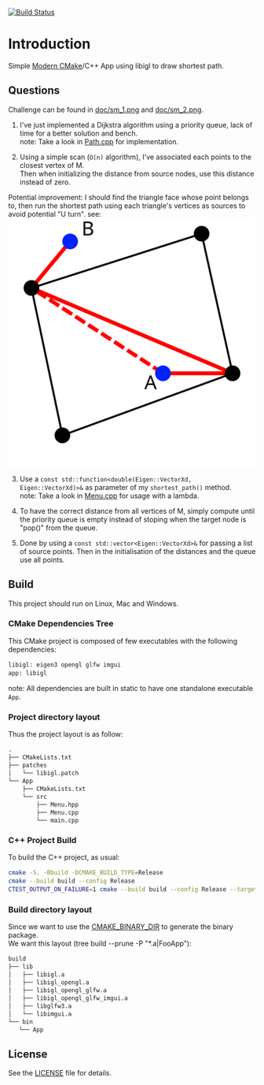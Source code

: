 [![Build Status][docker_status]][docker_link]

[docker_status]: https://github.com/Mizux/sm_challenge/workflows/Docker/badge.svg?branch=main
[docker_link]: https://github.com/Mizux/sm_challenge/actions?query=workflow%3A"Docker"

# Introduction
Simple [Modern CMake](https://cmake.org/)/C++ App using libigl to draw shortest path.<br>

## Questions
Challenge can be found in [doc/sm_1.png](doc/sm_1.png) and [doc/sm_2.png](doc/sm_2.png).

1) I've just implemented a Dijkstra algorithm using a priority queue, lack of time for a better
solution and bench.<br>
note: Take a look in [Path.cpp](App/src/Path.cpp) for implementation.

2) Using a simple scan (`O(n)` algorithm), I've associated each points to the closest vertex of M.<br>
Then when initializing the distance from source nodes, use this distance instead of zero.

Potential improvement: I should find the triangle face whose point belongs to,
then run the shortest path using each triangle's vertices as sources to avoid potential "U turn".
see: ![limitation](doc/limitation.svg)

3) Use a `const std::function<double(Eigen::VectorXd, Eigen::VectorXd)>&` as parameter of my `shortest_path()`
method.<br>
note: Take a look in [Menu.cpp](App/src/Menu.cpp) for usage with a lambda.

4) To have the correct distance from all vertices of M,
simply compute until the priority queue is empty instead of stoping when the
target node is "pop()" from the queue.

5) Done by using a `const std::vector<Eigen::VectorXd>&` for passing a list of source points.
Then in the initialisation of the distances and the queue use all points.

## Build
This project should run on Linux, Mac and Windows.

### CMake Dependencies Tree
This CMake project is composed of few executables with the following dependencies:
```sh
libigl: eigen3 opengl glfw imgui
app: libigl
```
note: All dependencies are built in static to have one standalone executable `App`.  

### Project directory layout
Thus the project layout is as follow:
```
.
├── CMakeLists.txt
├── patches
│   └── libigl.patch
└── App
    ├── CMakeLists.txt
    └── src
        ├── Menu.hpp
        ├── Menu.cpp
        └── main.cpp
```

### C++ Project Build
To build the C++ project, as usual:
```sh
cmake -S. -Bbuild -DCMAKE_BUILD_TYPE=Release
cmake --build build --config Release
CTEST_OUTPUT_ON_FAILURE=1 cmake --build build --config Release --target test
```

### Build directory layout
Since we want to use the [CMAKE_BINARY_DIR](https://cmake.org/cmake/help/latest/variable/CMAKE_BINARY_DIR.html) to generate the binary package.  
We want this layout (tree build --prune -P "*.a|FooApp"):
```
build
├── lib
│   ├── libigl.a
│   ├── libigl_opengl.a
│   ├── libigl_opengl_glfw.a
│   ├── libigl_opengl_glfw_imgui.a
│   ├── libglfw3.a
│   └── libimgui.a
└── bin
   └── App
```

## License
See the [LICENSE](LICENSE) file for details.
